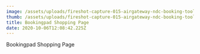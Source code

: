 ```yaml
---
image: /assets/uploads/fireshot-capture-015-airgateway-ndc-booking-tool-web.bookingpad.work.png
thumb: /assets/uploads/fireshot-capture-015-airgateway-ndc-booking-tool-web.bookingpad.work.png
title: Bookingpad Shopping Page
date: 2020-10-06T12:08:42.225Z
---
```

Bookingpad Shopping Page
